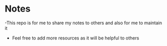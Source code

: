 # Notes
-This repo is for me to share my notes to others and also for me to maintain it
- Feel free to add more resources as it will be helpful to others 

